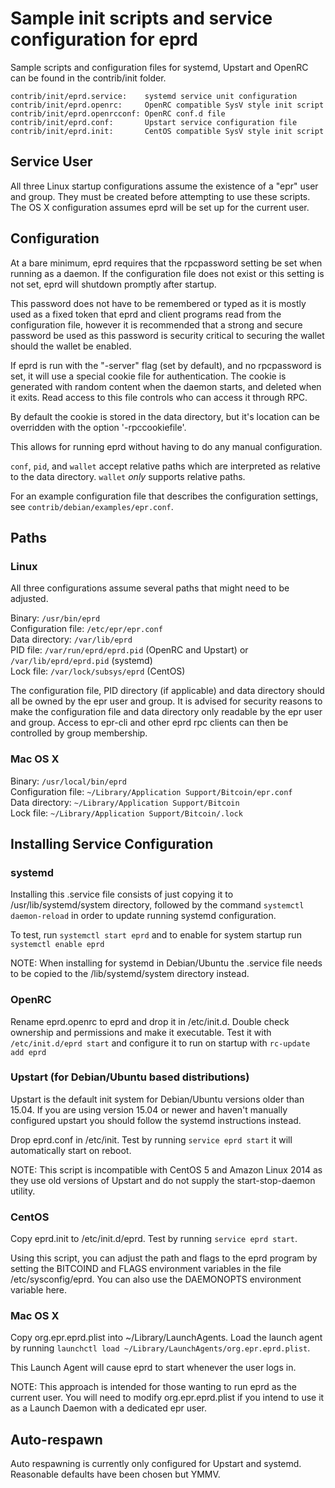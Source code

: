 Sample init scripts and service configuration for eprd
==========================================================

Sample scripts and configuration files for systemd, Upstart and OpenRC
can be found in the contrib/init folder.

    contrib/init/eprd.service:    systemd service unit configuration
    contrib/init/eprd.openrc:     OpenRC compatible SysV style init script
    contrib/init/eprd.openrcconf: OpenRC conf.d file
    contrib/init/eprd.conf:       Upstart service configuration file
    contrib/init/eprd.init:       CentOS compatible SysV style init script

Service User
---------------------------------

All three Linux startup configurations assume the existence of a "epr" user
and group.  They must be created before attempting to use these scripts.
The OS X configuration assumes eprd will be set up for the current user.

Configuration
---------------------------------

At a bare minimum, eprd requires that the rpcpassword setting be set
when running as a daemon.  If the configuration file does not exist or this
setting is not set, eprd will shutdown promptly after startup.

This password does not have to be remembered or typed as it is mostly used
as a fixed token that eprd and client programs read from the configuration
file, however it is recommended that a strong and secure password be used
as this password is security critical to securing the wallet should the
wallet be enabled.

If eprd is run with the "-server" flag (set by default), and no rpcpassword is set,
it will use a special cookie file for authentication. The cookie is generated with random
content when the daemon starts, and deleted when it exits. Read access to this file
controls who can access it through RPC.

By default the cookie is stored in the data directory, but it's location can be overridden
with the option '-rpccookiefile'.

This allows for running eprd without having to do any manual configuration.

`conf`, `pid`, and `wallet` accept relative paths which are interpreted as
relative to the data directory. `wallet` *only* supports relative paths.

For an example configuration file that describes the configuration settings,
see `contrib/debian/examples/epr.conf`.

Paths
---------------------------------

### Linux

All three configurations assume several paths that might need to be adjusted.

Binary:              `/usr/bin/eprd`  
Configuration file:  `/etc/epr/epr.conf`  
Data directory:      `/var/lib/eprd`  
PID file:            `/var/run/eprd/eprd.pid` (OpenRC and Upstart) or `/var/lib/eprd/eprd.pid` (systemd)  
Lock file:           `/var/lock/subsys/eprd` (CentOS)  

The configuration file, PID directory (if applicable) and data directory
should all be owned by the epr user and group.  It is advised for security
reasons to make the configuration file and data directory only readable by the
epr user and group.  Access to epr-cli and other eprd rpc clients
can then be controlled by group membership.

### Mac OS X

Binary:              `/usr/local/bin/eprd`  
Configuration file:  `~/Library/Application Support/Bitcoin/epr.conf`  
Data directory:      `~/Library/Application Support/Bitcoin`  
Lock file:           `~/Library/Application Support/Bitcoin/.lock`  

Installing Service Configuration
-----------------------------------

### systemd

Installing this .service file consists of just copying it to
/usr/lib/systemd/system directory, followed by the command
`systemctl daemon-reload` in order to update running systemd configuration.

To test, run `systemctl start eprd` and to enable for system startup run
`systemctl enable eprd`

NOTE: When installing for systemd in Debian/Ubuntu the .service file needs to be copied to the /lib/systemd/system directory instead.

### OpenRC

Rename eprd.openrc to eprd and drop it in /etc/init.d.  Double
check ownership and permissions and make it executable.  Test it with
`/etc/init.d/eprd start` and configure it to run on startup with
`rc-update add eprd`

### Upstart (for Debian/Ubuntu based distributions)

Upstart is the default init system for Debian/Ubuntu versions older than 15.04. If you are using version 15.04 or newer and haven't manually configured upstart you should follow the systemd instructions instead.

Drop eprd.conf in /etc/init.  Test by running `service eprd start`
it will automatically start on reboot.

NOTE: This script is incompatible with CentOS 5 and Amazon Linux 2014 as they
use old versions of Upstart and do not supply the start-stop-daemon utility.

### CentOS

Copy eprd.init to /etc/init.d/eprd. Test by running `service eprd start`.

Using this script, you can adjust the path and flags to the eprd program by
setting the BITCOIND and FLAGS environment variables in the file
/etc/sysconfig/eprd. You can also use the DAEMONOPTS environment variable here.

### Mac OS X

Copy org.epr.eprd.plist into ~/Library/LaunchAgents. Load the launch agent by
running `launchctl load ~/Library/LaunchAgents/org.epr.eprd.plist`.

This Launch Agent will cause eprd to start whenever the user logs in.

NOTE: This approach is intended for those wanting to run eprd as the current user.
You will need to modify org.epr.eprd.plist if you intend to use it as a
Launch Daemon with a dedicated epr user.

Auto-respawn
-----------------------------------

Auto respawning is currently only configured for Upstart and systemd.
Reasonable defaults have been chosen but YMMV.
